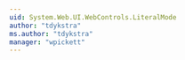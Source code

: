 ```yaml
---
uid: System.Web.UI.WebControls.LiteralMode
author: "tdykstra"
ms.author: "tdykstra"
manager: "wpickett"
---
```

